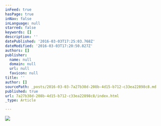 ```yaml
---
inFeed: true
hasPage: true
inNav: false
inLanguage: null
starred: false
keywords: []
description: ''
datePublished: '2016-03-03T17:25:03.768Z'
dateModified: '2016-03-03T17:20:50.827Z'
authors: []
publisher:
  name: null
  domain: null
  url: null
  favicon: null
title: ''
author: []
sourcePath: _posts/2016-03-03-7a27b38d-208b-4d15-b712-c33ea22898c8.md
published: true
url: 7a27b38d-208b-4d15-b712-c33ea22898c8/index.html
_type: Article

---
```

![](https://the-grid-user-content.s3-us-west-2.amazonaws.com/9a5af5e0-b2ec-4899-9630-4849173a6f95.jpg)